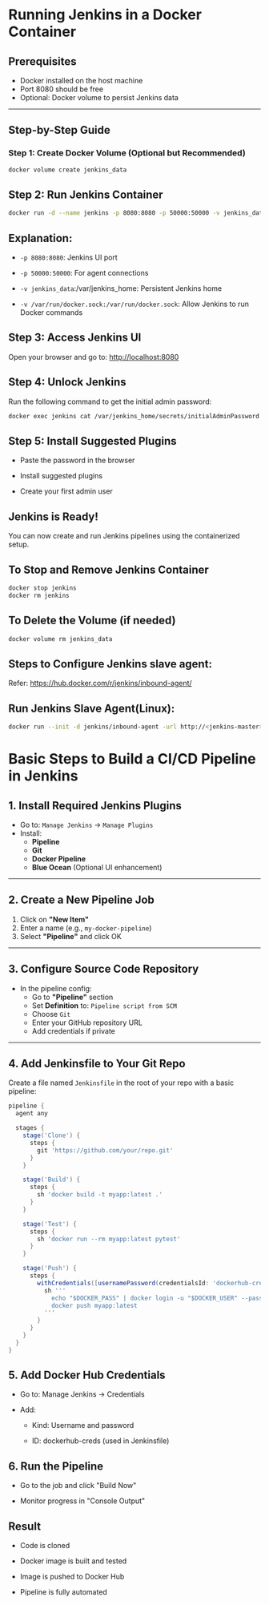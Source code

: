 # Running Jenkins in a Docker Container

## Prerequisites

- Docker installed on the host machine
- Port 8080 should be free
- Optional: Docker volume to persist Jenkins data

---

## Step-by-Step Guide

### Step 1: Create Docker Volume (Optional but Recommended)

```bash
docker volume create jenkins_data
```

## Step 2: Run Jenkins Container

```bash
docker run -d --name jenkins -p 8080:8080 -p 50000:50000 -v jenkins_data:/var/jenkins_home -v /var/run/docker.sock:/var/run/docker.sock jenkins/jenkins:lts
```

## Explanation:

- `-p 8080:8080`: Jenkins UI port

- `-p 50000:50000`: For agent connections

- `-v jenkins_data`:/var/jenkins_home: Persistent Jenkins home

- `-v /var/run/docker.sock:/var/run/docker.sock`: Allow Jenkins to run Docker commands

## Step 3: Access Jenkins UI

Open your browser and go to: [http://localhost:8080](http://localhost:8080)

## Step 4: Unlock Jenkins

Run the following command to get the initial admin password:

```bash
docker exec jenkins cat /var/jenkins_home/secrets/initialAdminPassword
```

## Step 5: Install Suggested Plugins

- Paste the password in the browser

- Install suggested plugins

- Create your first admin user

## Jenkins is Ready!

You can now create and run Jenkins pipelines using the containerized setup.

## To Stop and Remove Jenkins Container

```bash
docker stop jenkins
docker rm jenkins
```

## To Delete the Volume (if needed)

```bash
docker volume rm jenkins_data
```

## Steps to Configure Jenkins slave agent:

Refer: https://hub.docker.com/r/jenkins/inbound-agent/

<TBD>

## Run Jenkins Slave Agent(Linux):

```bash
docker run --init -d jenkins/inbound-agent -url http://<jenkins-master>:<port> -workDir=/home/jenkins/agent -secret <secret> -name agent1
```

# Basic Steps to Build a CI/CD Pipeline in Jenkins

## 1. Install Required Jenkins Plugins

- Go to: `Manage Jenkins` → `Manage Plugins`
- Install:
  - **Pipeline**
  - **Git**
  - **Docker Pipeline**
  - **Blue Ocean** (Optional UI enhancement)

---

## 2. Create a New Pipeline Job

1. Click on **"New Item"**
2. Enter a name (e.g., `my-docker-pipeline`)
3. Select **"Pipeline"** and click OK

---

## 3. Configure Source Code Repository

- In the pipeline config:
  - Go to **"Pipeline"** section
  - Set **Definition** to: `Pipeline script from SCM`
  - Choose `Git`
  - Enter your GitHub repository URL
  - Add credentials if private

---

## 4. Add Jenkinsfile to Your Git Repo

Create a file named `Jenkinsfile` in the root of your repo with a basic pipeline:

```groovy
pipeline {
  agent any

  stages {
    stage('Clone') {
      steps {
        git 'https://github.com/your/repo.git'
      }
    }

    stage('Build') {
      steps {
        sh 'docker build -t myapp:latest .'
      }
    }

    stage('Test') {
      steps {
        sh 'docker run --rm myapp:latest pytest'
      }
    }

    stage('Push') {
      steps {
        withCredentials([usernamePassword(credentialsId: 'dockerhub-creds', usernameVariable: 'DOCKER_USER', passwordVariable: 'DOCKER_PASS')]) {
          sh '''
            echo "$DOCKER_PASS" | docker login -u "$DOCKER_USER" --password-stdin
            docker push myapp:latest
          '''
        }
      }
    }
  }
}
```

## 5. Add Docker Hub Credentials

- Go to: Manage Jenkins → Credentials

- Add:
  
  - Kind: Username and password
  
  - ID: dockerhub-creds (used in Jenkinsfile)

## 6. Run the Pipeline

- Go to the job and click "Build Now"

- Monitor progress in "Console Output"

## Result

- Code is cloned

- Docker image is built and tested

- Image is pushed to Docker Hub

- Pipeline is fully automated
